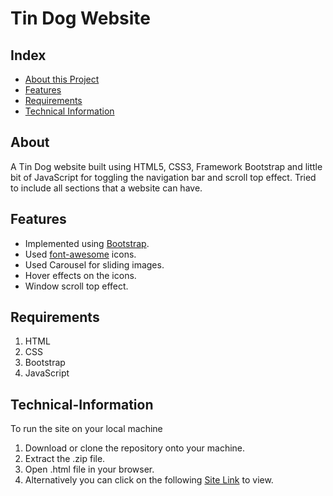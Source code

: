 # Tin Dog Website
## Index
* [About this Project](#About)
* [Features](#Features)
* [Requirements](#Requirements)
* [Technical Information](#Technical-Information)
## About
A Tin Dog website built using HTML5, CSS3, Framework Bootstrap and little bit of JavaScript for toggling the navigation bar and scroll top effect. Tried to include all sections that a website can have.
## Features
* Implemented using [Bootstrap](https://getbootstrap.com/docs/5.1/getting-started/introduction/).
* Used [font-awesome](https://fontawesome.com/) icons.
* Used Carousel for sliding images. 
* Hover effects on the icons.
* Window scroll top effect.
## Requirements
1. HTML
2. CSS
3. Bootstrap
4. JavaScript
## Technical-Information
To run the site on your local machine
1. Download or clone the repository onto your machine.
2. Extract the .zip file.
3. Open .html file in your browser.
4. Alternatively you can click on the following [Site Link](https://harshada21lang.github.io/Mini-Project/) to view.
